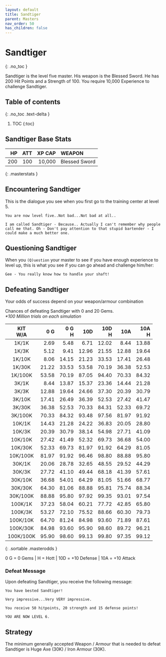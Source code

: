 ```yaml
---
layout: default
title: Sandtiger
parent: Masters
nav_order: 50
has_children: false
---
```

# Sandtiger
{: .no_toc }

Sandtiger is the level five master. His weapon is the Blessed Sword. He has 200 Hit Points and a Strength of 100. You require 10,000 Experience to challenge Sandtiger.

## Table of contents
{: .no_toc .text-delta }

1. TOC
{:toc}

## Sandtiger Base Stats

|  HP | ATT | XP CAP | WEAPON        | 
|----:|----:|-------:|:--------------|
| 200 | 100 | 10,000 | Blessed Sword | 
{: .masterstats }
  
## Encountering Sandtiger

This is the dialogue you see when you first go to the training center at level 5.
```
You are now level five..Not bad...Not bad at all..

I am called Sandtiger - Because.. Actually I can't remember why people call me that. Oh - Don't pay attention to that stupid bartender - I could make a much better one.
```

## Questioning Sandtiger

When you `(Q)uestion` your master to see if you have enough experience to level up, this is what you see if you can go ahead and challenge him/her:
```
Gee - You really know how to handle your shaft!
```

## Defeating Sandtiger

Your odds of success depend on your weapon/armour combination

Chances of defeating Sandtiger with 0 and 20 Gems.<br><span class="oddsinfo">*\*100 Million trials on each simulation*</span>

| KIT<br>W/A | 0 G<br> | 0 G<br>H | 10D<br> | 10D<br>H | 10A<br> | 10A<br>H |
|:----------:|--------:|---------:|--------:|---------:|--------:|---------:|
| 1K/1K      |    2.69 |     5.48 |    6.71 |    12.02 |    8.44 |    13.88 |
| 1K/3K      |    5.12 |     9.41 |   12.96 |    21.55 |   12.88 |    19.64 |
| 1K/10K     |    8.06 |    14.15 |   21.23 |    33.53 |   17.41 |    26.48 |
| 1K/30K     |   21.22 |    33.53 |   53.58 |    70.19 |   36.38 |    52.53 |
| 1K/100K    |   53.58 |    70.19 |   87.05 |    94.40 |   70.33 |    84.32 |
| 3K/1K      |    8.44 |    13.87 |   15.37 |    23.36 |   14.44 |    21.28 |
| 3K/3K      |   12.88 |    19.64 |   24.66 |    37.30 |   20.39 |    30.79 |
| 3K/10K     |   17.41 |    26.49 |   36.39 |    52.53 |   27.42 |    41.47 |
| 3K/30K     |   36.38 |    52.53 |   70.33 |    84.31 |   52.33 |    69.72 |
| 3K/100K    |   70.33 |    84.32 |   93.48 |    97.56 |   81.97 |    91.92 |
| 10K/1K     |   14.43 |    21.28 |   24.22 |    36.83 |   20.05 |    28.80 |
| 10K/3K     |   20.39 |    30.79 |   38.14 |    54.98 |   27.71 |    41.09 |
| 10K/10K    |   27.42 |    41.49 |   52.32 |    69.73 |   36.68 |    54.00 |
| 10K/30K    |   52.33 |    69.73 |   81.97 |    91.92 |   64.29 |    81.05 |
| 10K/100K   |   81.97 |    91.92 |   96.46 |    98.80 |   88.88 |    95.80 |
| 30K/1K     |   20.06 |    28.78 |   32.65 |    48.55 |   29.52 |    44.29 |
| 30K/3K     |   27.72 |    41.10 |   49.44 |    68.18 |   41.39 |    57.61 |
| 30K/10K    |   36.68 |    54.01 |   64.29 |    81.05 |   51.66 |    68.77 |
| 30K/30K    |   64.30 |    81.06 |   88.88 |    95.81 |   75.74 |    88.34 |
| 30K/100K   |   88.88 |    95.80 |   97.92 |    99.35 |   93.01 |    97.54 |
| 100K/1K    |   37.23 |    58.04 |   60.21 |    77.72 |   42.85 |    65.80 |
| 100K/3K    |   53.27 |    72.10 |   75.52 |    88.66 |   60.30 |    79.73 |
| 100K/10K   |   64.70 |    81.24 |   84.98 |    93.60 |   71.89 |    87.61 |
| 100K/30K   |   84.98 |    93.60 |   95.90 |    98.60 |   89.72 |    96.21 |
| 100K/100K  |   95.90 |    98.60 |   99.13 |    99.80 |   97.35 |    99.12 |
{: .sortable .masterodds }
  
<span class="masteroddsfooter">0 G = 0 Gems | H = Hott | 10D = +10 Defense | 10A = +10 Attack</span>

### Defeat Message

Upon defeating Sandtiger, you receive the following message:
```
You have bested Sandtiger!

Very impressive...Very VERY impressive.

You receive 50 hitpoints, 20 strength and 15 defense points!

YOU ARE NOW LEVEL 6. 
```

## Strategy

The minimum generally accepted Weapon / Armour that is needed to defeat Sandtiger is Huge Axe (30K) / Iron Armour (30K).
